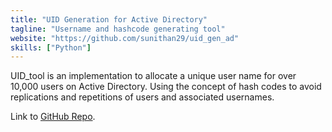 ```yaml
---
title: "UID Generation for Active Directory"
tagline: "Username and hashcode generating tool"
website: "https://github.com/sunithan29/uid_gen_ad"
skills: ["Python"]
---
```


UID_tool is an implementation to allocate a unique user name for over 10,000 users on Active Directory. Using the concept of  hash codes to avoid replications and repetitions of users and associated usernames.

Link to [GitHub Repo](https://github.com/sunithan29/uid_gen_ad).
